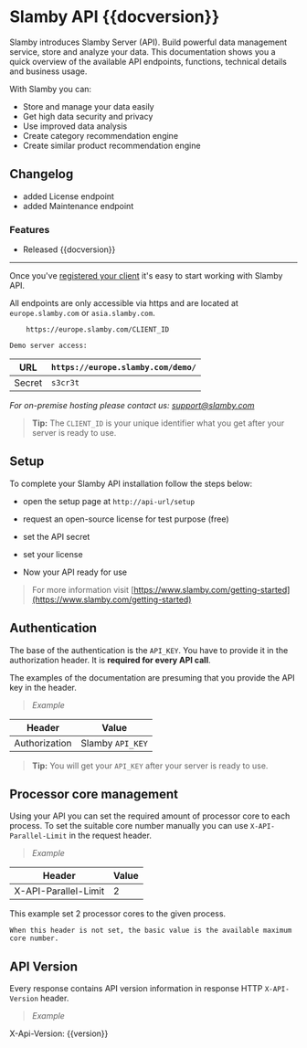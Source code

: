 # Slamby API {{docversion}}

Slamby introduces Slamby Server (API). Build powerful data management service, store and analyze your data. This documentation shows you a quick overview of the available API endpoints, functions, technical details and business usage.

With Slamby you can:

* Store and manage your data easily
* Get high data security and privacy
* Use improved data analysis
* Create category recommendation engine
* Create similar product recommendation engine

## Changelog

- added License endpoint
- added Maintenance endpoint

### Features

- Released {{docversion}}

---

Once you've
[registered your client](http://slamby.com/register/) it's easy
to start working with Slamby API.

All endpoints are only accessible via https and are located at `europe.slamby.com` or `asia.slamby.com`.

```
    https://europe.slamby.com/CLIENT_ID
```

`Demo server access:`

URL |   `https://europe.slamby.com/demo/`
--- |   ---
Secret  |   `s3cr3t`

*For on-premise hosting please contact us: [support@slamby.com](mailto:support@slamby.com)*

> **Tip:** The `CLIENT_ID` is your unique identifier what you get after your server is ready to use.

## Setup

To complete your Slamby API installation follow the steps below:

- open the setup page at `http://api-url/setup`

- request an open-source license for test purpose (free)

- set the API secret

- set your license

- Now your API ready for use

> For more information visit [https://www.slamby.com/getting-started](https://www.slamby.com/getting-started)

## Authentication

The base of the authentication is the `API_KEY`.
You have to provide it in the authorization header. It is **required for every API call**.

The examples of the documentation are presuming that you provide the API key in the header.

>*Example*

Header   |Value
---------|---
Authorization|Slamby `API_KEY`

>**Tip:** You will get your `API_KEY` after your server is ready to use.

## Processor core management

Using your API you can set the required amount of processor core to each process. To set the suitable core number manually you can use `X-API-Parallel-Limit` in the request header.

>*Example*

Header | Value
--- | ---
X-API-Parallel-Limit | 2

This example set 2 processor cores to the given process.

`When this header is not set, the basic value is the available maximum core number.`


## API Version

Every response contains API version information in response HTTP `X-API-Version` header.

>*Example*

X-Api-Version: {{version}}

